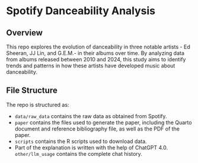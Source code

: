 # Spotify Danceability Analysis

## Overview
This repo explores the evolution of danceability in three notable artists - Ed Sheeran, JJ Lin, and G.E.M.- in their albums over time. By analyzing data from albums released between 2010 and 2024, this study aims to identify trends and patterns in how these artists have developed music about danceability.

## File Structure

The repo is structured as:

-   `data/raw_data` contains the raw data as obtained from Spotify.
-   `paper` contains the files used to generate the paper, including the Quarto document and reference bibliography file, as well as the PDF of the paper. 
-   `scripts` contains the R scripts used to download data.
-   Part of the explanation is written with the help of ChatGPT 4.0. `other/llm_usage` contains the complete chat history.
